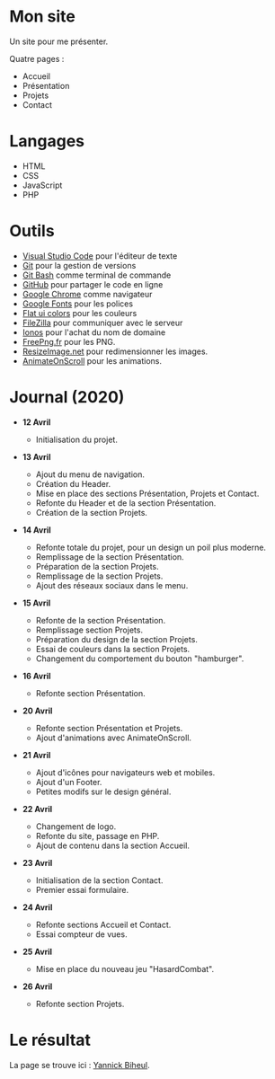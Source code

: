 # Mon site
Un site pour me présenter.

Quatre pages :

* Accueil
* Présentation
* Projets
* Contact

# Langages

* HTML
* CSS
* JavaScript
* PHP

# Outils

* [Visual Studio Code](https://code.visualstudio.com/) pour l'éditeur de texte
* [Git](https://git-scm.com/) pour la gestion de versions
* [Git Bash](https://gitforwindows.org/) comme terminal de commande
* [GitHub](https://github.com/) pour partager le code en ligne
* [Google Chrome](https://www.google.fr/chrome/?brand=CHBD&gclid=CjwKCAjwpqv0BRABEiwA-TySweC2bONhPrgyuzbP4_9snC9rXGiS1lxTNuhsrfpnmj39i5z8PpHkJRoC7C0QAvD_BwE&gclsrc=aw.ds) comme navigateur
* [Google Fonts](https://fonts.google.com/) pour les polices
* [Flat ui colors](https://flatuicolors.com/) pour les couleurs
* [FileZilla](https://filezilla-project.org/) pour communiquer avec le serveur
* [Ionos](https://www.ionos.fr/) pour l'achat du nom de domaine
* [FreePng.fr](https://www.freepng.fr/) pour les PNG.
* [ResizeImage.net](https://resizeimage.net/) pour redimensionner les images.
* [AnimateOnScroll](https://michalsnik.github.io/aos/) pour les animations.

# Journal (2020)

* **12 Avril**
    * Initialisation du projet.

* **13 Avril**
    * Ajout du menu de navigation.
    * Création du Header.
    * Mise en place des sections Présentation, Projets et Contact.
    * Refonte du Header et de la section Présentation.
    * Création de la section Projets.

* **14 Avril**
    * Refonte totale du projet, pour un design un poil plus moderne.
    * Remplissage de la section Présentation.
    * Préparation de la section Projets.
    * Remplissage de la section Projets.
    * Ajout des réseaux sociaux dans le menu.

* **15 Avril**
    * Refonte de la section Présentation.
    * Remplissage section Projets.
    * Préparation du design de la section Projets.
    * Essai de couleurs dans la section Projets.
    * Changement du comportement du bouton "hamburger".

* **16 Avril**
    * Refonte section Présentation.

* **20 Avril**
    * Refonte section Présentation et Projets.
    * Ajout d'animations avec AnimateOnScroll.

* **21 Avril**
    * Ajout d'icônes pour navigateurs web et mobiles.
    * Ajout d'un Footer.
    * Petites modifs sur le design général.

* **22 Avril**
    * Changement de logo.
    * Refonte du site, passage en PHP.
    * Ajout de contenu dans la section Accueil.

* **23 Avril**
    * Initialisation de la section Contact.
    * Premier essai formulaire.

* **24 Avril**
    * Refonte sections Accueil et Contact.
    * Essai compteur de vues.

* **25 Avril**
    * Mise en place du nouveau jeu "HasardCombat".

* **26 Avril**
    * Refonte section Projets.

# Le résultat

La page se trouve ici : [Yannick Biheul](http://yannickbiheul.fr).